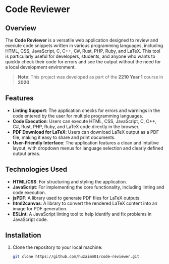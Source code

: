 # Code Reviewer

## Overview

The **Code Reviewer** is a versatile web application designed to review and execute code snippets written in various programming languages, including HTML, CSS, JavaScript, C, C++, C#, Rust, PHP, Ruby, and LaTeX. This tool is particularly useful for developers, students, and anyone who wants to quickly check their code for errors and see the output without the need for a local development environment.

> **Note**: This project was developed as part of the **2210 Year 1** course in **2020**.

## Features

- **Linting Support**: The application checks for errors and warnings in the code entered by the user for multiple programming languages.
- **Code Execution**: Users can execute HTML, CSS, JavaScript, C, C++, C#, Rust, PHP, Ruby, and LaTeX code directly in the browser.
- **PDF Download for LaTeX**: Users can download LaTeX output as a PDF file, making it easy to share and print documents.
- **User-Friendly Interface**: The application features a clean and intuitive layout, with dropdown menus for language selection and clearly defined output areas.

## Technologies Used

- **HTML/CSS**: For structuring and styling the application.
- **JavaScript**: For implementing the core functionality, including linting and code execution.
- **jsPDF**: A library used to generate PDF files for LaTeX outputs.
- **html2canvas**: A library to convert the rendered LaTeX content into an image for PDF generation.
- **ESLint**: A JavaScript linting tool to help identify and fix problems in JavaScript code.

## Installation

1. Clone the repository to your local machine:
   ```bash
   git clone https://github.com/huzaimm01/code-reviewer.git
